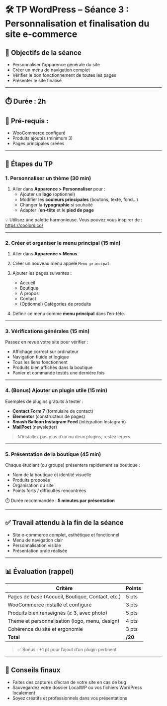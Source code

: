 # 🛠️ TP WordPress – Séance 3 : Personnalisation et finalisation du site e-commerce

## 🎯 Objectifs de la séance
- Personnaliser l’apparence générale du site
- Créer un menu de navigation complet
- Vérifier le bon fonctionnement de toutes les pages
- Présenter le site finalisé

---

## ⏱️ Durée : 2h  
## 🔧 Pré-requis :
- WooCommerce configuré
- Produits ajoutés (minimum 3)
- Pages principales créées

---

## 🧭 Étapes du TP

### 1. Personnaliser un thème (30 min)

1. Aller dans **Apparence > Personnaliser** pour :
   - Ajouter un **logo** (optionnel)
   - Modifier les **couleurs principales** (boutons, texte, fond…)
   - Changer la **typographie** si souhaité
   - Adapter l’**en-tête** et le **pied de page**

💡 Utilisez une palette harmonieuse. Vous pouvez vous inspirer de : https://coolors.co/

---

### 2. Créer et organiser le menu principal (15 min)

1. Aller dans **Apparence > Menus**.
2. Créer un nouveau menu appelé `Menu principal`.
3. Ajouter les pages suivantes :
   - Accueil
   - Boutique
   - À propos
   - Contact
   - (Optionnel) Catégories de produits

4. Définir ce menu comme **menu principal** dans l’en-tête.

---

### 3. Vérifications générales (15 min)

Passez en revue votre site pour vérifier :
- Affichage correct sur ordinateur
- Navigation fluide et logique
- Tous les liens fonctionnent
- Produits bien affichés dans la boutique
- Panier et commande testés une dernière fois

---

### 4. (Bonus) Ajouter un plugin utile (15 min)

Exemples de plugins gratuits à tester :
- **Contact Form 7** (formulaire de contact)
- **Elementor** (constructeur de pages)
- **Smash Balloon Instagram Feed** (intégration Instagram)
- **MailPoet** (newsletter)

> N’installez pas plus d’un ou deux plugins, restez légers.

---

### 5. Présentation de la boutique (45 min)

Chaque étudiant (ou groupe) présentera rapidement sa boutique :
- Nom de la boutique et identité visuelle
- Produits proposés
- Organisation du site
- Points forts / difficultés rencontrées

⏱️ Durée recommandée : **5 minutes par présentation**

---

## ✅ Travail attendu à la fin de la séance
- Site e-commerce complet, esthétique et fonctionnel
- Menu de navigation clair
- Personnalisation visible
- Présentation orale réalisée

---

## 📊 Évaluation (rappel)

| Critère                                         | Points |
|-------------------------------------------------|--------|
| Pages de base (Accueil, Boutique, Contact, etc.)| 5 pts  |
| WooCommerce installé et configuré               | 3 pts  |
| Produits bien renseignés (≥ 3, avec photo)      | 5 pts  |
| Thème et personnalisation (logo, menu, design)  | 4 pts  |
| Cohérence du site et ergonomie                  | 3 pts  |
| **Total**                                       | **/20** |

> ✅ Bonus : +1 pt pour l’ajout d’un plugin pertinent

---

## 📝 Conseils finaux
- Faites des captures d’écran de votre site en cas de bug
- Sauvegardez votre dossier LocalWP ou vos fichiers WordPress localement
- Soyez créatifs et professionnels dans vos présentations

